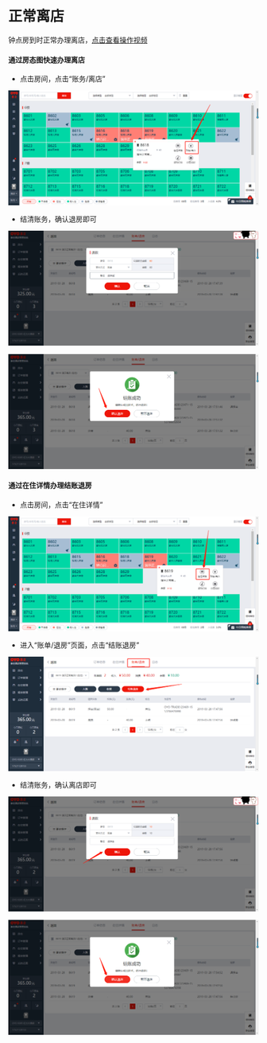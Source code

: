# 正常离店

钟点房到时正常办理离店，[点击查看操作视频](http://crs-pms-vidio.oss-cn-beijing.aliyuncs.com/%E9%92%9F%E7%82%B9%E6%88%BF%E9%80%80%E6%88%BF.mp4)

#### 通过房态图快速办理离店

* 点击房间，点击“账务/离店”

![](../../../.gitbook/assets/image%20%28181%29.png)

* 结清账务，确认退房即可

![](../../../.gitbook/assets/image%20%28574%29.png)

![](../../../.gitbook/assets/image%20%28449%29.png)

#### 通过在住详情办理结账退房

* 点击房间，点击“在住详情”

![](../../../.gitbook/assets/image%20%28437%29.png)

* 进入“账单/退房”页面，点击“结账退房”

![](../../../.gitbook/assets/image%20%28506%29.png)

* 结清账务，确认离店即可

![](../../../.gitbook/assets/image%20%2816%29.png)

![](../../../.gitbook/assets/image%20%28443%29.png)





